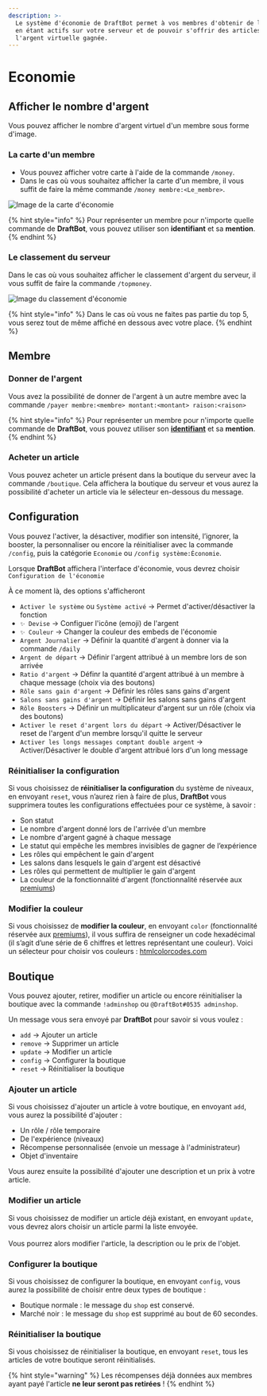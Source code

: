 ```yaml
---
description: >-
  Le système d'économie de DraftBot permet à vos membres d'obtenir de l'argent
  en étant actifs sur votre serveur et de pouvoir s'offrir des articles avec
  l'argent virtuelle gagnée.
---
```


# Economie

## Afficher le nombre d'argent

Vous pouvez afficher le nombre d'argent virtuel d'un membre sous forme d'image.

### La carte d'un membre

* Vous pouvez afficher votre carte à l'aide de la commande `/money`.
* Dans le cas où vous souhaitez afficher la carte d'un membre, il vous suffit de faire la même commande `/money membre:<Le_membre>`.

![Image de la carte d'économie ](../../.gitbook/assets/Money.png)

{% hint style="info" %}
Pour représenter un membre pour n'importe quelle commande de **DraftBot**, vous pouvez utiliser son **identifiant** et sa **mention**.
{% endhint %}

### Le classement du serveur

Dans le cas où vous souhaitez afficher le classement d'argent du serveur, il vous suffit de faire la commande `/topmoney`.

![Image du classement d'économie](../../.gitbook/assets/Topmoney.png)

{% hint style="info" %}
Dans le cas où vous ne faites pas partie du top 5, vous serez tout de même affiché en dessous avec votre place.
{% endhint %}

## Membre

### Donner de l'argent

Vous avez la possibilité de donner de l'argent à un autre membre avec la commande `/payer membre:<membre> montant:<montant> raison:<raison>`

{% hint style="info" %}
Pour représenter un membre pour n'importe quelle commande de **DraftBot**, vous pouvez utiliser son [**identifiant**](../../autres/recuperer-un-identifiant.md#membre) et sa **mention**.
{% endhint %}

### Acheter un article

Vous pouvez acheter un article présent dans la boutique du serveur avec la commande `/boutique`. Cela affichera la boutique du serveur et vous aurez la possibilité d'acheter un article via le sélecteur en-dessous du message.

## Configuration

Vous pouvez l'activer, la désactiver, modifier son intensité, l’ignorer, la booster, la personnaliser ou encore la réinitialiser avec la commande `/config`, puis la catégorie `Economie` ou `/config système:Économie`.&#x20;

Lorsque **DraftBot** affichera l'interface d'économie, vous devrez choisir `Configuration de l'économie`

À ce moment là, des options s'afficheront

* `Activer le système` ou `Système activé` → Permet d'activer/désactiver la fonction
* `✨ Devise` → Configuer l'icône (emoji) de l'argent
* `✨ Couleur` → Changer la couleur des embeds de l'économie
* `Argent Journalier` → Définir la quantité d'argent à donner via la commande `/daily`
* `Argent de départ` → Définir l'argent attribué à un membre lors de son arrivée
* `Ratio d'argent` → Définr la quantité d'argent attribué à un membre à chaque message (choix via des boutons)
* `Rôle sans gain d'argent` → Définir les rôles sans gains d'argent
* `Salons sans gains d'argent` → Définir les salons sans gains d'argent
* `Rôle Boosters` → Définir un multiplicateur d'argent sur un rôle (choix via des boutons)
* `Activer le reset d'argent lors du départ` → Activer/Désactiver le reset de l'argent d'un membre lorsqu'il quitte le serveur
* `Activer les longs messages comptant double argent` → Activer/Désactiver le double d'argent attribué lors d'un long message

### Réinitialiser la configuration

Si vous choisissez de **réinitialiser la configuration** du système de niveaux, en envoyant `reset`, vous n’aurez rien à faire de plus, **DraftBot** vous supprimera toutes les configurations effectuées pour ce système, à savoir :

* Son statut
* Le nombre d'argent donné lors de l'arrivée d'un membre
* Le nombre d'argent gagné à chaque message
* Le statut qui empêche les membres invisibles de gagner de l’expérience
* Les rôles qui empêchent le gain d'argent
* Les salons dans lesquels le gain d'argent est désactivé
* Les rôles qui permettent de multiplier le gain d'argent
* La couleur de la fonctionnalité d'argent (fonctionnalité réservée aux [premiums](https://www.draftbot.fr/premium))

### Modifier la couleur

Si vous choisissez de **modifier la couleur**, en envoyant `color` (fonctionnalité réservée aux [premiums](https://www.draftbot.fr/premium)), il vous suffira de renseigner un code hexadécimal (il s’agit d’une série de 6 chiffres et lettres représentant une couleur). Voici un sélecteur pour choisir vos couleurs : [htmlcolorcodes.com](https://htmlcolorcodes.com/)

## Boutique

Vous pouvez ajouter, retirer, modifier un article ou encore réinitialiser la boutique avec la commande `!adminshop` ou `@DraftBot#0535 adminshop`.&#x20;

Un message vous sera envoyé par **DraftBot** pour savoir si vous voulez :

* `add` → Ajouter un article
* `remove` → Supprimer un article
* `update` → Modifier un article
* `config` → Configurer la boutique
* `reset` → Réinitialiser la boutique

### Ajouter un article

Si vous choisissez d'ajouter un article à votre boutique, en envoyant `add`, vous aurez la possibilité d'ajouter :&#x20;

* Un rôle / rôle temporaire
* De l'expérience (niveaux)
* Récompense personnalisée (envoie un message à l'administrateur)
* Objet d'inventaire

Vous aurez ensuite la possibilité d'ajouter une description et un prix à votre article.

### Modifier un article

Si vous choisissez de modifier un article déjà existant, en envoyant `update`, vous devrez alors choisir un article parmi la liste envoyée.\
\
Vous pourrez alors modifier l'article, la description ou le prix de l'objet.

### Configurer la boutique

Si vous choisissez de configurer la boutique, en envoyant `config`, vous aurez la possibilité de choisir entre deux types de boutique :&#x20;

* Boutique normale : le message du `shop` est conservé.
* Marché noir : le message du `shop` est supprimé au bout de 60 secondes.

### Réinitialiser la boutique

Si vous choisissez de réinitialiser la boutique, en envoyant `reset`, tous les articles de votre boutique seront réinitialisés.

{% hint style="warning" %}
Les récompenses déjà données aux membres ayant payé l'article **ne leur seront pas retirées** !
{% endhint %}

